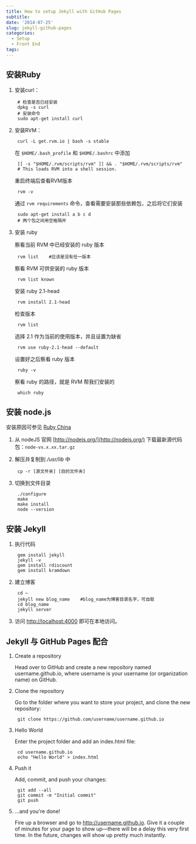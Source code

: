 ```yaml
---
title: How to setup Jekyll with GitHub Pages
subtitle:
date: '2014-07-25'
slug: jekyll-github-pages
categories:
  - Setup
  - Front End
tags:
---
```


## 安装Ruby
1. 安装curl：

        # 检查是否已经安装
        dpkg -s curl
        # 安装命令
        sudo apt-get install curl
2. 安装RVM：

        curl -L get.rvm.io | bash -s stable

    在 `$HOME/.bash_profile` 和 `$HOME/.bashrc` 中添加

        [[ -s "$HOME/.rvm/scripts/rvm" ]] && . "$HOME/.rvm/scripts/rvm"
        # This loads RVM into a shell session.

    重启终端后查看RVM版本

        rvm -v

    通过 `rvm requirements` 命令，查看需要安装那些依赖包，之后将它们安装

        sudo apt-get install a b c d
        # 两个包之间用空格隔开
3. 安装 ruby

    察看当前 RVM 中已经安装的 ruby 版本

        rvm list	#应该是没有任一版本

    察看 RVM 可供安装的 ruby 版本

        rvm list known

    安装 ruby 2.1-head

        rvm install 2.1-head

    检查版本

        rvm list

    选择 2.1 作为当前的使用版本，并且设置为缺省

        rvm use ruby-2.1-head --default

    设置好之后察看 ruby 版本

        ruby -v

    察看 ruby 的路径，就是 RVM 帮我们安装的

        which ruby

##	安装 node.js
安装原因可参见 [Ruby China](https://ruby-china.org/topics/692)

1. 从 nodeJS 官网 [http://nodejs.org/](http://nodejs.org/) 下载最新源代码包：`node-vx.x.xx.tar.gz`
2. 解压并复制到 */usr/lib* 中

        cp -r [源文件夹] [目的文件夹]

3. 切换到文件目录

        ./configure 
        make
        make install
        node --version

## 安装 Jekyll
1. 执行代码

        gem install jekyll
        jekyll -v
        gem install rdiscount
        gem install kramdown 
2. 建立博客

        cd ~
        jekyll new blog_name	#blog_name为博客目录名字，可自取
        cd blog_name
        jekyll server
3. 访问 [http://localhost:4000](http://localhost:4000) 即可在本地访问。

## Jekyll 与 GitHub Pages 配合
1. Create a repository

    Head over to GitHub and create a new repository named username.github.io, where username is your username (or organization name) on GitHub.
2. Clone the repository

    Go to the folder where you want to store your project, and clone the new repository:

        git clone https://github.com/username/username.github.io
3. Hello World

    Enter the project folder and add an index.html file:

        cd username.github.io
        echo "Hello World" > index.html
4. Push it

    Add, commit, and push your changes:

        git add --all
        git commit -m "Initial commit"
        git push
5. …and you're done!

	Fire up a browser and go to http://username.github.io. Give it a couple of minutes for your page to show up—there will be a delay this very first time. In the future, changes will show up pretty much instantly.
